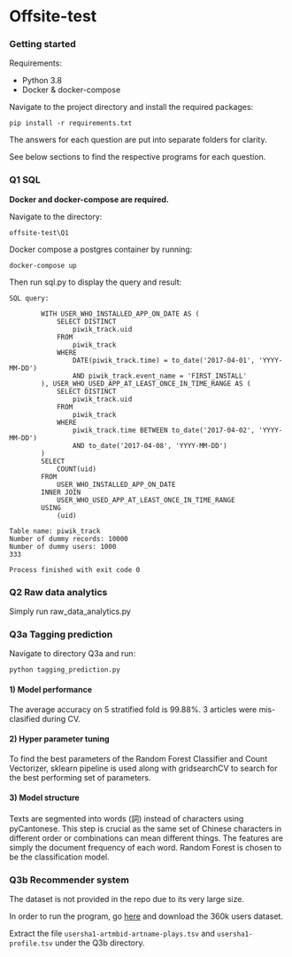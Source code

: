 # Offsite-test

### Getting started
Requirements:
- Python 3.8
- Docker & docker-compose

Navigate to the project directory and install the required packages:

`pip install -r requirements.txt`

The answers for each question are put into separate folders for clarity.

See below sections to find the respective programs for each question.


### Q1 SQL
**Docker and docker-compose are required.**

Navigate to the directory:

`offsite-test\Q1`

Docker compose a postgres container by running:

`docker-compose up`

Then run sql.py to display the query and result:
```
SQL query:

        WITH USER_WHO_INSTALLED_APP_ON_DATE AS ( 
            SELECT DISTINCT
                piwik_track.uid
            FROM
                piwik_track
            WHERE
                DATE(piwik_track.time) = to_date('2017-04-01', 'YYYY-MM-DD') 
                AND piwik_track.event_name = 'FIRST_INSTALL'
        ), USER_WHO_USED_APP_AT_LEAST_ONCE_IN_TIME_RANGE AS (
            SELECT DISTINCT
                piwik_track.uid
            FROM
                piwik_track
            WHERE
                piwik_track.time BETWEEN to_date('2017-04-02', 'YYYY-MM-DD') 
                AND to_date('2017-04-08', 'YYYY-MM-DD')
        )
        SELECT
            COUNT(uid)
        FROM
            USER_WHO_INSTALLED_APP_ON_DATE
        INNER JOIN
            USER_WHO_USED_APP_AT_LEAST_ONCE_IN_TIME_RANGE
        USING 
            (uid)
    
Table name: piwik_track
Number of dummy records: 10000
Number of dummy users: 1000
333

Process finished with exit code 0

```

### Q2 Raw data analytics
Simply run raw_data_analytics.py

### Q3a Tagging prediction
Navigate to directory Q3a and run:

`python tagging_prediction.py`

#### 1) Model performance
The average accuracy on 5 stratified fold is 99.88%.
3 articles were mis-clasified during CV.


#### 2) Hyper parameter tuning
To find the best parameters of the Random Forest Classifier and Count Vectorizer,
sklearn pipeline is used along with gridsearchCV to search for the best performing set of parameters.


#### 3) Model structure
Texts are segmented into words (詞) instead of characters using pyCantonese. 
This step is crucial as the same set of Chinese characters in different order or combinations can mean different things.
The features are simply the document frequency of each word. Random Forest is chosen to be the classification model.

### Q3b Recommender system
The dataset is not provided in the repo due to its very large size.

In order to run the program, go [here](http://ocelma.net/MusicRecommendationDataset/lastfm-360K.html) and download the 360k users dataset. 

Extract the file `usersha1-artmbid-artname-plays.tsv` and `usersha1-profile.tsv` under the Q3b directory.

